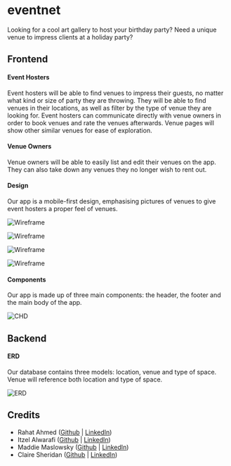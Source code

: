 # eventnet

Looking for a cool art gallery to host your birthday party? Need a unique venue to impress clients at a holiday party?

## Frontend

#### Event Hosters

Event hosters will be able to find venues to impress their guests, no matter what kind or size of party they are throwing. They will be able to find venues in their locations, as well as filter by the type of venue they are looking for. Event hosters can communicate directly with venue owners in order to book venues and rate the venues afterwards. Venue pages will show other similar venues for ease of exploration.

#### Venue Owners

Venue owners will be able to easily list and edit their venues on the app. They can also take down any venues they no longer wish to rent out.

#### Design

Our app is a mobile-first design, emphasising pictures of venues to give event hosters a proper feel of venues.

![Wireframe](./planning/Wireframe1.png)

![Wireframe](./planning/Wireframe2.png)

![Wireframe](./planning/Wireframe3.png)

![Wireframe](./planning/Wireframe4.png)

#### Components

Our app is made up of three main components: the header, the footer and the main body of the app.

![CHD](./planning/CHD.png)

## Backend

#### ERD

Our database contains three models: location, venue and type of space. Venue will reference both location and type of space.

![ERD](./planning/ERD.png)

## Credits

- Rahat Ahmed ([Github](https://github.com/rahmed712) | [LinkedIn](https://www.linkedin.com/in/rahat-ahmed711/))
- Itzel Alwarafi ([Github](https://github.com/itzelalwarafi) | [LinkedIn](https://www.linkedin.com/in/itzelalwarafi/))
- Maddie Maslowsky ([Github](https://github.com/maddiemaz) | [LinkedIn](https://www.linkedin.com/in/madeline-maslowsky/))
- Claire Sheridan ([Github](https://github.com/cys2110) | [LinkedIn](www.linkedin.com/in/claire-y-sheridan))